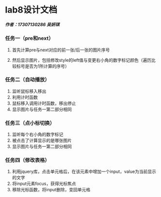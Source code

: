 # lab8设计文档

##### 作者：17307130286 吴妍琪



### 任务一（pre和next）

1. 首先计算pre与next对应的前一张/后一张的图片序号

2. 然后显示图片，包括修改style的left值与变更右小角的数字标记颜色（遍历比较标号是否为1所计算的序号）

   

### 任务二（自动播放）

1. 监听鼠标移入移出
2. 利用计时函数
3. 鼠标移入调用计时函数，移出停止
4. 显示图片与任务一第二部分相同



### 任务三（点小标切换）

1. 监听每个右小角的数字标记
2. 被点击了计算显示的是哪张图片
3. 显示图片与任务一第二部分相同



### 任务四（修改表格）

1. 利用jquery库，点击单元格后，在该元素中增加一个input，value为当前显示的文字
2. 将input元素focus，获得光标焦点
3. 移除光标函数，将input删除，变回单元格

